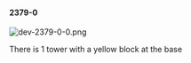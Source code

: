 #### 2379-0
![dev-2379-0-0.png](https://github.com/lil-lab/nlvr/raw/master/nlvr/dev/images/5/dev-2379-0-0.png "dev-2379-0-0.png")

There is 1 tower with a yellow block at the base